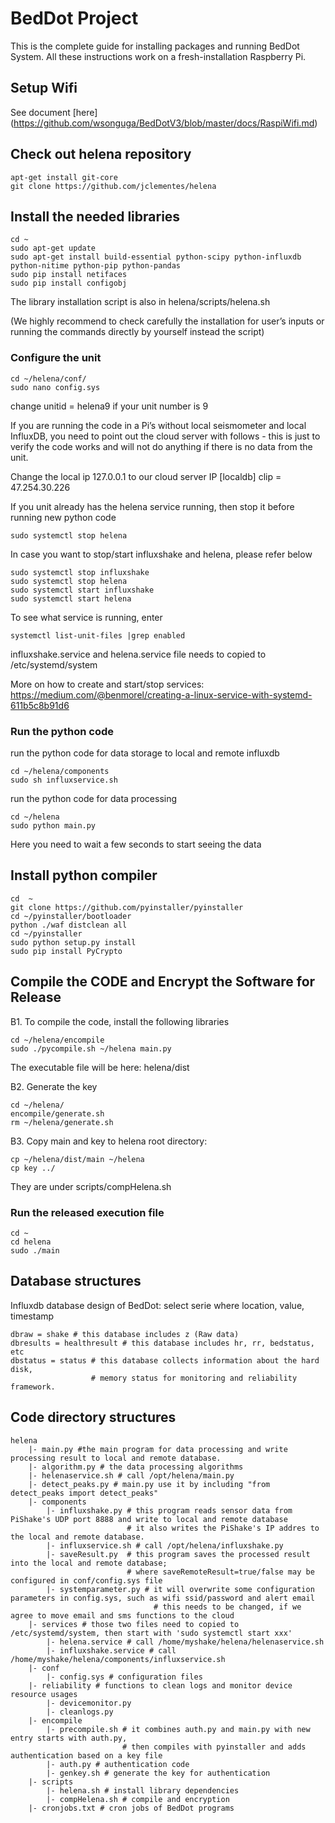 ﻿# BedDot Project

This is the complete guide for installing packages and running BedDot System. All these instructions work on a fresh-installation Raspberry Pi. 

## Setup Wifi

See document [here] (https://github.com/wsonguga/BedDotV3/blob/master/docs/RaspiWifi.md)

## Check out helena repository
```
apt-get install git-core
git clone https://github.com/jclementes/helena
```

## Install the needed libraries

```
cd ~
sudo apt-get update
sudo apt-get install build-essential python-scipy python-influxdb python-nitime python-pip python-pandas
sudo pip install netifaces
sudo pip install configobj
```

The library installation script is also in helena/scripts/helena.sh

(We highly recommend to check carefully the installation for user’s inputs or running the commands directly by yourself instead the script)

### Configure the unit

```
cd ~/helena/conf/
sudo nano config.sys
```
change unitid = helena9 if your unit number is 9


If you are running the code in a Pi’s without local seismometer and local InfluxDB, you need to point out the cloud server with follows - this is just to verify the code works and will not do anything if there is no data from the unit.

Change the local ip 127.0.0.1 to our cloud server IP
[localdb]
clip   = 47.254.30.226


If you unit already has the helena service running, then stop it before running new python code
```
sudo systemctl stop helena
```

In case you want to stop/start influxshake and helena, please refer below

```
sudo systemctl stop influxshake
sudo systemctl stop helena
sudo systemctl start influxshake
sudo systemctl start helena
```

To see what service is running, enter
```
systemctl list-unit-files |grep enabled
```

influxshake.service and helena.service file needs to copied to /etc/systemd/system

More on how to create and start/stop services: https://medium.com/@benmorel/creating-a-linux-service-with-systemd-611b5c8b91d6

### Run the python code

run the python code for data storage to local and remote influxdb
```
cd ~/helena/components
sudo sh influxservice.sh
```

run the python code for data processing
```
cd ~/helena
sudo python main.py
```
Here you need to wait a few seconds to start seeing the  data

## Install python compiler

```
cd  ~
git clone https://github.com/pyinstaller/pyinstaller
cd ~/pyinstaller/bootloader
python ./waf distclean all
cd ~/pyinstaller 
sudo python setup.py install
sudo pip install PyCrypto
```

## Compile the CODE and Encrypt the Software for Release

B1. To compile the code, install the following libraries

```
cd ~/helena/encompile 
sudo ./pycompile.sh ~/helena main.py
```

The executable file will be here: helena/dist

B2. Generate the key
```
cd ~/helena/
encompile/generate.sh
rm ~/helena/generate.sh
```

B3. Copy main and key to helena root directory: 

```
cp ~/helena/dist/main ~/helena
cp key ../
```

They are under scripts/compHelena.sh


### Run the released execution file 

```
cd ~
cd helena
sudo ./main
```
## Database structures

Influxdb database design of BedDot: select serie where location, value, timestamp
```
dbraw = shake # this database includes z (Raw data)
dbresults = healthresult # this database includes hr, rr, bedstatus, etc
dbstatus = status # this database collects information about the hard disk, 
                  # memory status for monitoring and reliability framework.
```

## Code directory structures

```
helena 
    |- main.py #the main program for data processing and write processing result to local and remote database.
    |- algorithm.py # the data processing algorithms
    |- helenaservice.sh # call /opt/helena/main.py 
    |- detect_peaks.py # main.py use it by including "from detect_peaks import detect_peaks"
    |- components
        |- influxshake.py # this program reads sensor data from PiShake's UDP port 8888 and write to local and remote database
                          # it also writes the PiShake's IP addres to the local and remote database.
        |- influxservice.sh # call /opt/helena/influxshake.py
        |- saveResult.py  # this program saves the processed result into the local and remote database; 
                          # where saveRemoteResult=true/false may be configured in conf/config.sys file
        |- systemparameter.py # it will overwrite some configuration parameters in config.sys, such as wifi ssid/password and alert email 
                                # this needs to be changed, if we agree to move email and sms functions to the cloud
    |- services # those two files need to copied to /etc/systemd/system, then start with 'sudo systemctl start xxx'
        |- helena.service # call /home/myshake/helena/helenaservice.sh
        |- influxshake.service # call /home/myshake/helena/components/influxservice.sh
    |- conf
        |- config.sys # configuration files
    |- reliability # functions to clean logs and monitor device resource usages
        |- devicemonitor.py
        |- cleanlogs.py
    |- encompile
        |- precompile.sh # it combines auth.py and main.py with new entry starts with auth.py, 
                         # then compiles with pyinstaller and adds authentication based on a key file 
        |- auth.py # authentication code
        |- genkey.sh # generate the key for authentication
    |- scripts
        |- helena.sh # install library dependencies
        |- compHelena.sh # compile and encryption
    |- cronjobs.txt # cron jobs of BedDot programs

```

